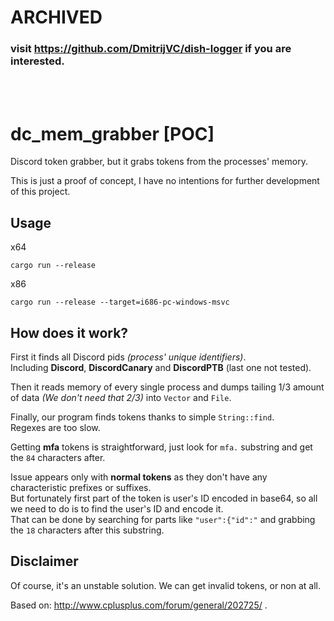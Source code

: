 # ARCHIVED
### visit https://github.com/DmitrijVC/dish-logger if you are interested. 

<br>

<br>

# dc_mem_grabber [POC]
Discord token grabber, but it grabs tokens from the processes' memory.

This is just a proof of concept, I have no intentions for further development of this project.

## Usage
x64
```commandline
cargo run --release
```

x86
```commandline
cargo run --release --target=i686-pc-windows-msvc
```

## How does it work?
First it finds all Discord pids *(process' unique identifiers)*. <br>
Including **Discord**, **DiscordCanary** and **DiscordPTB** (last one not tested).

Then it reads memory of every single process and dumps tailing 1/3 amount of data *(We don't need that 2/3)* into `Vector` and `File`.

Finally, our program finds tokens thanks to simple `String::find`. <br>
Regexes are too slow.

Getting **mfa** tokens is straightforward, just look for `mfa.` substring and get the `84` characters after.

Issue appears only with **normal tokens** as they don't have any characteristic prefixes or suffixes. <br>
But fortunately first part of the token is user's ID encoded in base64, so all we need to do is to find the user's ID and encode it. <br>
That can be done by searching for parts like `"user":{"id":"` and grabbing the `18` characters after this substring.

## Disclaimer
Of course, it's an unstable solution. We can get invalid tokens, or non at all.

Based on: http://www.cplusplus.com/forum/general/202725/
.
